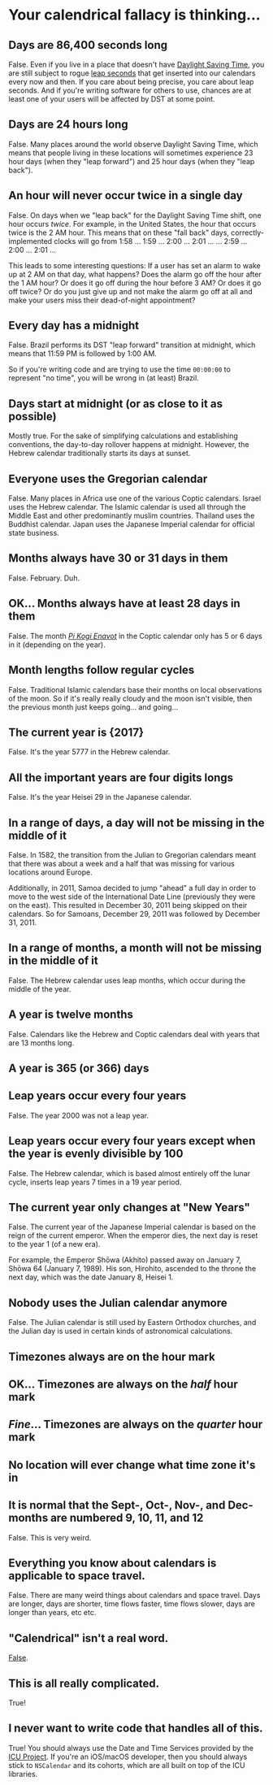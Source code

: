 # Your calendrical fallacy is thinking...

## Days are 86,400 seconds long

False. Even if you live in a place that doesn't have [Daylight Saving Time](https://en.wikipedia.org/wiki/Daylight_saving_time), you are still subject to rogue [leap seconds](https://en.wikipedia.org/wiki/Leap_second) that get inserted into our calendars every now and then. If you care about being precise, you care about leap seconds. And if you're writing software for others to use, chances are at least one of your users will be affected by DST at some point.

## Days are 24 hours long

False. Many places around the world observe Daylight Saving Time, which means that people living in these locations will sometimes experience 23 hour days (when they "leap forward") and 25 hour days (when they "leap back").

## An hour will never occur twice in a single day

False. On days when we "leap back" for the Daylight Saving Time shift, one hour occurs *twice*. For example, in the United States, the hour that occurs twice is the 2 AM hour. This means that on these "fall back" days, correctly-implemented clocks will go from 1:58 ... 1:59 ... 2:00 ... 2:01 ... ... 2:59 ... 2:00 ... 2:01 ...

This leads to some interesting questions: If a user has set an alarm to wake up at 2 AM on that day, what happens? Does the alarm go off the hour after the 1 AM hour? Or does it go off during the hour before 3 AM? Or does it go off twice? Or do you just give up and not make the alarm go off at all and make your users miss their dead-of-night appointment?

## Every day has a midnight

False. Brazil performs its DST "leap forward" transition at midnight, which means that 11:59 PM is followed by 1:00 AM.

So if you're writing code and are trying to use the time `00:00:00` to represent "no time", you will be wrong in (at least) Brazil.

## Days start at midnight (or as close to it as possible)

Mostly true. For the sake of simplifying calculations and establishing conventions, the day-to-day rollover happens at midnight. However, the Hebrew calendar traditionally starts its days at sunset.

## Everyone uses the Gregorian calendar

False. Many places in Africa use one of the various Coptic calendars. Israel uses the Hebrew calendar. The Islamic calendar is used all through the Middle East and other predominantly muslim countries. Thailand uses the Buddhist calendar. Japan uses the Japanese Imperial calendar for official state business.

## Months always have 30 or 31 days in them

False. February. Duh.

## OK... Months always have at least 28 days in them

False. The month [*Pi Kogi Enavot*](https://en.wikipedia.org/wiki/Intercalary_month_%28Egypt%29) in the Coptic calendar only has 5 or 6 days in it (depending on the year).

## Month lengths follow regular cycles

False. Traditional Islamic calendars base their months on local observations of the moon. So if it's really really cloudy and the moon isn't visible, then the previous month just keeps going... and going...

## The current year is {2017}

False. It's the year 5777 in the Hebrew calendar.

## All the important years are four digits longs

False. It's the year Heisei 29 in the Japanese calendar.

## In a range of days, a day will not be missing in the middle of it

False. In 1582, the transition from the Julian to Gregorian calendars meant that there was about a week and a half that was missing for various locations around Europe.

Additionally, in 2011, Samoa decided to jump "ahead" a full day in order to move to the west side of the International Date Line (previously they were on the east). This resulted in December 30, 2011 being skipped on their calendars. So for Samoans, December 29, 2011 was followed by December 31, 2011.

## In a range of months, a month will not be missing in the middle of it

False. The Hebrew calendar uses leap months, which occur during the middle of the year.

## A year is twelve months

False. Calendars like the Hebrew and Coptic calendars deal with years that are 13 months long.

## A year is 365 (or 366) days

## Leap years occur every four years

False. The year 2000 was not a leap year.

## Leap years occur every four years except when the year is evenly divisible by 100

False. The Hebrew calendar, which is based almost entirely off the lunar cycle, inserts leap years 7 times in a 19 year period.

## The current year only changes at "New Years"

False. The current year of the Japanese Imperial calendar is based on the reign of the current emperor. When the emperor dies, the next day is reset to the year 1 (of a new era).

For example, the Emperor Shōwa (Akhito) passed away on January 7, Shōwa 64 (January 7, 1989). His son, Hirohito, ascended to the throne the next day, which was the date January 8, Heisei 1.

## Nobody uses the Julian calendar anymore

False. The Julian calendar is still used by Eastern Orthodox churches, and the Julian day is used in certain kinds of astronomical calculations.

## Timezones always are on the hour mark
## OK... Timezones are always on the *half* hour mark
## *Fine*... Timezones are always on the *quarter* hour mark
## No location will ever change what time zone it's in

## It is normal that the Sept-, Oct-, Nov-, and Dec- months are numbered 9, 10, 11, and 12

False. This is very weird.

## Everything you know about calendars is applicable to space travel.

False. There are many weird things about calendars and space travel. Days are longer, days are shorter, time flows faster, time flows slower, days are longer than years, etc etc.

## "Calendrical" isn't a real word.

[False](https://www.merriam-webster.com/dictionary/calendrical).

## This is all really complicated.

True!

## I never want to write code that handles all of this.

True! You should always use the Date and Time Services provided by the [ICU Project](http://userguide.icu-project.org/datetime). If you're an iOS/macOS developer, then you should always stick to `NSCalendar` and its cohorts, which are all built on top of the ICU libraries.

